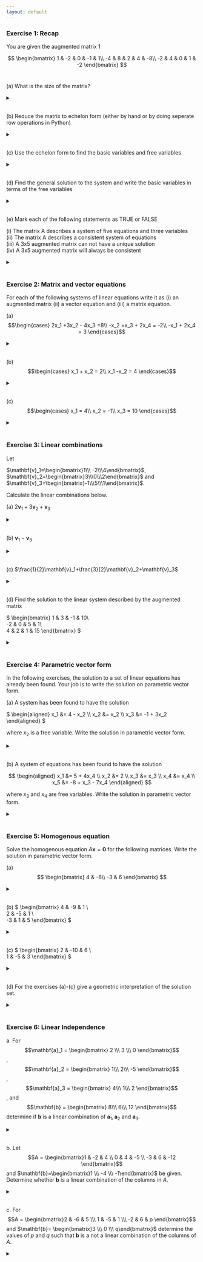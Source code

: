 ```yaml
---
layout: default
---
```


### Exercise 1: Recap

You are given the augmented matrix 1

$$ 
\begin{bmatrix}
    1 &  -2 &  0 &  -1 & 1\\
    -4 &  8 &  2 &  4 & -8\\
    -2 &  4 &  0 &  1 &  -2
\end{bmatrix}
$$
​

(a) What is the size of the matrix?

<details>

<br>
<summary> </summary>

$3\times5$

</details>

<br>



(b) Reduce the matrix to echelon form (either by hand or by doing seperate row operations in Python)

<details>

<br>
<summary> </summary>

Note. There are many ways to reduce the matrix to echelon form. Here is one way to do it.

$$
\begin{bmatrix}
1 & -2 & 0 & -1 & 1 \\
0 & 0 & 2 & 0 & -4 \\
0 & 0 & 0 & -1 & 0
\end{bmatrix}
$$

</details>

<br>

(c) Use the echelon form to find the basic variables and free variables
<details>

<br>
<summary> </summary>

The basic variables are $x_1$, $x_3$ and $x_4$ and the free variable is $x_2$

</details>

<br>

(d) Find the general solution to the system and write the basic variables in terms of the free variables

<details>

<br>
<summary> </summary>

Express $x_1, x_3$, and $x_4$ in terms of the free variable $x_2$ :
1. From Row 1: $x_1-2 x_2=1 \Rightarrow x_1=2 x_2+1$
2. From Row 2: $x_3=-2$
3. From Row 3: $x_4=0$
</details>

<br>


(e) Mark each of the following statements as TRUE or FALSE

(i)  The matrix A describes a system of five equations and three variables  
(ii)  The matrix A describes a consistent system of equations  
(iii)  A 3x5 augmented matrix can not have a unique solution  
(iv)  A 3x5 augmented matrix will always be consistent  

<details>

<br>
<summary> </summary>

(i)  The matrix A describes a system of five equations and three variables FALSE  
(ii)  The matrix A describes a consistent system of equations TRUE  
(iii)  A 3x5 augmented matrix can not have a unique solution TRUE  
(iv)  A 3x5 augmented matrix will always be consistent FALSE  

</details>

<br>


### Exercise 2: Matrix and vector equations
For each of the following systems of linear equations write it as (i) an augmented matrix (ii) a vector equation and (iii) a matrix equation.


(a) 
$$\begin{cases}
    2x_1 +3x_2 - 4x_3 =8\\
    -x_2 +x_3 + 2x_4 = -2\\
    -x_1 + 2x_4 = 3
\end{cases}$$

<details>

<br>
<summary> </summary>


(i) Augmented matrix:
$$
\begin{bmatrix}
     2 & 3 & -4 & 0 &  8\\
     0 & -1&  1 & 2 & -2\\
     -1& 0 & 0 & 2 & 3 
\end{bmatrix}
$$

(ii) Vector equation:

$$
x_1\begin{bmatrix}2\\\ 0\\\ -1\end{bmatrix} + x_2\begin{bmatrix}3\\\ -1\\\ 0\end{bmatrix}+ x_3\begin{bmatrix}-4\\\ 1\\\ 0\end{bmatrix}+ x_4\begin{bmatrix}0\\\ 2\\\ 2\end{bmatrix}=\begin{bmatrix}8\\\ -2\\\ 3\end{bmatrix}
$$

(iii) Matrix equation:
$$
\begin{bmatrix}
     2 & 3 & -4 & 0 \\
     0 & -1&  1 & 2 \\
     -1& 0 & 0 & 2 
\end{bmatrix}
\begin{bmatrix}
     x_1\\x_2\\x_3\\x_4
\end{bmatrix}
=
\begin{bmatrix}
     8\\-2\\3
\end{bmatrix}
$$

</details>

<br>

(b)
$$\begin{cases}
    x_1 + x_2 = 2\\
    x_1 -x_2 = 4
\end{cases}$$

<details>

<br>
<summary> </summary>

(i) Augmented matrix:
$$
\begin{bmatrix}
     1 & 1 & 2\\
     1 & -1& 4
\end{bmatrix}
$$

(ii) Vector equation:
$$
x_1\begin{bmatrix}1\\1\end{bmatrix}+ x_2\begin{bmatrix}1\\-1\end{bmatrix}=\begin{bmatrix}2\\4\end{bmatrix}
$$

(iii) Matrix equation:
$$
\begin{bmatrix}
     1 & 1 \\
     1 & -1
\end{bmatrix}
\begin{bmatrix}
     x_1\\x_2
\end{bmatrix}
=
\begin{bmatrix}
     4\\2
\end{bmatrix}
$$

</details>

<br>

(c)
$$\begin{cases}
    x_1 = 4\\
    x_2 = -1\\
    x_3 = 10
\end{cases}$$

<details>

<br>
<summary> </summary>

(i) Augmented matrix:
$$
\begin{bmatrix}
     1 & 0 & 0 & 4\\
     0 & 1 & 0 & -1\\
     0 & 0 & 1 & 10
\end{bmatrix}
$$

(ii) Vector equation:
$$
x_1\begin{bmatrix}1\\0\\0\end{bmatrix}+ x_2\begin{bmatrix}0\\1\\0\end{bmatrix}+x_3\begin{bmatrix}0\\0\\1\end{bmatrix}=\begin{bmatrix}4\\-1\\10\end{bmatrix}
$$

(iii) Matrix equation:
$$
\begin{bmatrix}
     1 & 0 & 0 \\
     0 & 1 & 0\\
     0 & 0 & 1
\end{bmatrix}
\begin{bmatrix}
     x_1\\x_2\\x_3
\end{bmatrix}
=
\begin{bmatrix}
     4\\-1\\10
\end{bmatrix}
$$

</details>

<br>


### Exercise 3: Linear combinations
Let

$\mathbf{v}_1=\begin{bmatrix}1\\\ -2\\\4\end{bmatrix}$, $\mathbf{v}_2=\begin{bmatrix}3\\\0\\\2\end{bmatrix}$ and $\mathbf{v}_3=\begin{bmatrix}-1\\\5\\\1\end{bmatrix}$.

Calculate the linear combinations below.

(a) $2\mathbf{v}_1+3\mathbf{v}_2+\mathbf{v}_3$


<details>

<br>
<summary> </summary>

$\begin{bmatrix}10\\\1\\\15\end{bmatrix}$

</details>

<br>


(b) $\mathbf{v}_1-\mathbf{v}_3$

<details>

<br>
<summary> </summary>

$\begin{bmatrix}2\\\ -7\\\3\end{bmatrix}$

</details>

<br>

(c) $\frac{1}{2}\mathbf{v}_1+\frac{3}{2}\mathbf{v}_2+\mathbf{v}_3$

<details>

<br>
<summary> </summary>

$\begin{bmatrix}4\\\4\\\6\end{bmatrix}$

</details>

<br>

(d) Find the solution to the linear system described by the augmented matrix

$
\begin{bmatrix}
     1 & 3 & -1 & 10\\\
     -2 & 0 & 5 & 1\\\
     4 & 2 & 1 & 15
\end{bmatrix}
$


<details>

<br>
<summary> </summary>

$\begin{cases}
x_1 = 2\\\
x_2 = 3\\\
x_3 = 1
\end{cases}$

</details>

<br>


### Exercise 4: Parametric vector form
In the following exercises, the solution to a set of linear equations has already been found. Your job
is to write the solution on parametric vector form.

(a) A system has been found to have the solution

$
\begin{aligned}
x_1 &= 4 - x_2 \\\\
x_2 &= x_2 \\\\
x_3 &= -1 + 3x_2
\end{aligned}
$

where $x_2$ is a free variable. Write the solution in parametric vector form.

<details>

<br>
<summary> </summary>

$
\left[\begin{array}{l}
x_1 \\\
x_2 \\\
x_3
\end{array}\right]=\left[\begin{array}{c}
4 \\\
0 \\\
-1
\end{array}\right]+x_2\left[\begin{array}{c}
-1 \\\
1 \\\
3
\end{array}\right]
$

</details>

<br>

(b) A system of equations has been found to have the solution

$$
\begin{aligned}
x_1 &= 5 + 4x_4 \\
x_2 &= 2 \\
x_3 &= x_3 \\
x_4 &= x_4 \\
x_5 &= -8 + x_3 - 7x_4
\end{aligned}
$$

where $x_3$ and $x_4$ are free variables. Write the solution in parametric vector form.

<details>

<br>
<summary> </summary>

$$
\left[\begin{array}{l}
x_1 \\
x_2 \\
x_3 \\
x_4 \\
x_5
\end{array}\right]=\left[\begin{array}{c}
5 \\
2 \\
0 \\
0 \\
-8
\end{array}\right]+x_3\left[\begin{array}{l}
0 \\
0 \\
1 \\
0 \\
1
\end{array}\right]+x_4\left[\begin{array}{c}
4 \\
0 \\
0 \\
1 \\
-7
\end{array}\right]
$$

</details>

<br>


### Exercise 5: Homogenous equation
Solve the homogenous equation $A\mathbf{x}=\mathbf{0}$ for the following matrices. Write the solution in parametric vector form.

(a)
$$
\begin{bmatrix}
    4 & -8\\
    -3 & 6
\end{bmatrix}
$$

<details>

<br>
<summary> </summary>

$\mathbf{x}=x_2\left[\begin{array}{l}2 \\\ 1\end{array}\right]$

</details>
<br>

(b)
$
\begin{bmatrix}
    4 & -9 & 1 \\\
    2 & -5 & 1 \\\
    -3 & 1 & 5
\end{bmatrix}
$

<details>

<br>
<summary> </summary>

$\mathbf{x}=x_3\left[\begin{array}{l}2 \\\ 1 \\\ 1\end{array}\right]$

</details>
<br>

(c)
$
\begin{bmatrix}
2 & -10 & 6 \\\
1 & -5 & 3
\end{bmatrix}
$

<details>

<br>
<summary> </summary>

$\mathbf{x}=x_2\left[\begin{array}{l}5 \\\ 1 \\\ 0\end{array}\right]+x_3\left[\begin{array}{c}-3 \\\ 0 \\\ 1\end{array}\right]$

</details>
<br>

(d) For the exercises (a)-(c) give a geometric interpretation of the solution set.

<details>

<br>
<summary> </summary>

(a) The solution set is a line in $\mathbb{R}^2$, as it has one free variable, representing a one-dimensional subspace.  
(b) The solution set is a line in $\mathbb{R}^3$, as it has one free variable, representing a one-dimensional subspace.  
(c) The solution set is a plane in $\mathbb{R}^3$, as it has two free variables, representing a two-dimensional subspace.

</details>
<br>


### Exercise 6: Linear Independence

a. For $$\mathbf{a}_1 = 
        \begin{bmatrix}
            2 \\\
            3 \\\
            0
        \end{bmatrix}$$,
    $$\mathbf{a}_2 = 
        \begin{bmatrix}
            1\\\
            2\\\
            -5
        \end{bmatrix}$$,
    $$\mathbf{a}_3 = 
        \begin{bmatrix}
            4\\\
            1\\\
            2
        \end{bmatrix}$$, and
    $$\mathbf{b} = 
        \begin{bmatrix}
            8\\\
            6\\\
            12
        \end{bmatrix}$$ 
determine if $\mathbf{b}$ is a linear combination of $\mathbf{a}_1,\mathbf{a}_2$ and $\mathbf{a}_3$.

<details>

<br>
<summary> </summary>

Yes, since $\mathbf{b}=3\mathbf{a}_1-2\mathbf{a}_2+\mathbf{a}_3$

</details>

<br>

b.
Let $$A = \begin{bmatrix}1  & -2 & 4 \\
                        0  & 4  & -5 \\
                        -3 & 6  & -12 \end{bmatrix}$$ and
    $\mathbf{b}=\begin{bmatrix}1 \\\ -4 \\\ -1\end{bmatrix}$ be given.
     Determine whether $\mathbf{b}$ is a linear combination of the columns in $A$.

<details>

<br>
<summary> </summary>

No $\mathbf{b}$ is not a linear combination of the columns of $A$

</details>

<br>

c. For $$A = \begin{bmatrix}2  & -6 & 5 \\\
                        1  & -5  & 1 \\\
                        -2 & 6  & p \end{bmatrix}$$ and
        $\mathbf{b}= \begin{bmatrix}3 \\\ 0 \\\ q\end{bmatrix}$ 
    determine the values of $p$ and $q$ such that $\mathbf{b}$ is a not a linear combination of the columns of $A$.
    
<details>

<br>
<summary> </summary>

$p=-5$ and $q\neq-3$

</details>

<br>